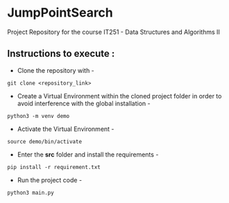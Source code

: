 # JumpPointSearch

Project Repository for the course IT251 - Data Structures and Algorithms II

## Instructions to execute : 

- Clone the repository with  - 
```
git clone <repository_link>
```  
- Create a Virtual Environment within the cloned project folder in order to avoid interference with the global installation - 
```
python3 -m venv demo
```
- Activate the Virtual Environment - 
```
source demo/bin/activate
```
- Enter the **src** folder and install the requirements - 
```
pip install -r requirement.txt
```
- Run the project code - 
```
python3 main.py
```
